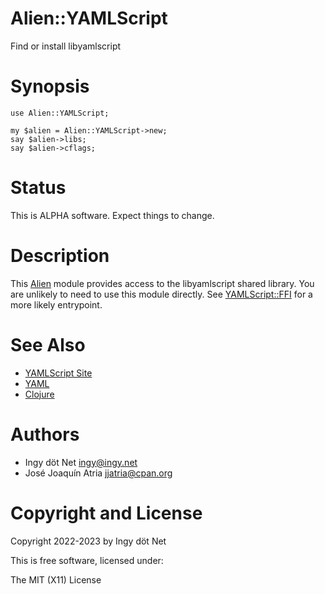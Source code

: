 Alien::YAMLScript
=================

Find or install libyamlscript

# Synopsis

```
use Alien::YAMLScript;

my $alien = Alien::YAMLScript->new;
say $alien->libs;
say $alien->cflags;
```

# Status

This is ALPHA software.
Expect things to change.

# Description

This [Alien](https://metacpan.org/pod/Alien) module provides access to the
libyamlscript shared library. You are unlikely to need to use this module
directly. See [YAMLScript::FFI](https://metacpan.org/pod/YAMLScript::FFI)
for a more likely entrypoint.

# See Also

* [YAMLScript Site](https://yamlscript.org)
* [YAML](https://yaml.org)
* [Clojure](https://clojure.org)

# Authors

* Ingy döt Net <ingy@ingy.net>
* José Joaquín Atria <jjatria@cpan.org>

# Copyright and License

Copyright 2022-2023 by Ingy döt Net

This is free software, licensed under:

The MIT (X11) License
